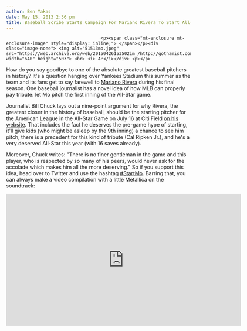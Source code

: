 ```yaml
---
author: Ben Yakas
date: May 15, 2013 2:36 pm
title: Baseball Scribe Starts Campaign For Mariano Rivera To Start All-Star Game
---
```


	
										<p><span class="mt-enclosure mt-enclosure-image" style="display: inline;"> </span></p><div class="image-none"> <img alt="51513mo.jpeg" src="https://web.archive.org/web/20150426153502im_/http://gothamist.com/attachments/byakas/51513mo.jpeg" width="640" height="503"> <br> <i> AP</i></div> <p></p>

<p>How do you say goodbye to one of the absolute greatest baseball pitchers in history? It&apos;s a question hanging over Yankees Stadium this summer as the team and its fans get to say farewell to <a href="https://web.archive.org/web/20150426153502/http://gothamist.com/tags/marianorivera">Mariano Rivera</a> during his final season. One baseball journalist has a novel idea of how MLB can properly pay tribute: let Mo pitch the first inning of the All-Star game.</p>

<p>Journalist Bill Chuck lays out a nine-point argument for why Rivera, the greatest closer in the history of baseball, should be the starting pitcher for the American League in the All-Star Game on July 16 at Citi Field <a href="https://web.archive.org/web/20150426153502/http://www.billy-ball.com/2013/05/introducing-the-campaign-to-startmo/?utm_source=feedburner&amp;utm_medium=twitter&amp;utm_campaign=Feed:+BillyBall+(Billy-Ball)">on his website</a>. That includes the fact he deserves the pre-game hype of starting, it&apos;ll give kids (who might be asleep by the 9th inning) a chance to see him pitch, there is a precedent for this kind of tribute (Cal Ripken Jr.), and he&apos;s a very deserved All-Star this year (with 16 saves already). </p>

<p>Moreover, Chuck writes: &quot;There is no finer gentleman in the game and this  player, who is respected by so many of his peers, would never ask for the accolade which makes him all the more deserving.&quot; So if you support this idea, head over to Twitter and use the hashtag <a href="https://web.archive.org/web/20150426153502/https://twitter.com/search?q=%23startmo&amp;src=typd">#StartMo</a>. Barring that, you can always make a video compilation with a little Metallica on the soundtrack:</p>

<p><iframe width="640" height="360" src="https://web.archive.org/web/20150426153502if_/http://www.youtube.com/embed/uRB44mPH0zE" frameborder="0" allowfullscreen></iframe></p>					
										
									
				